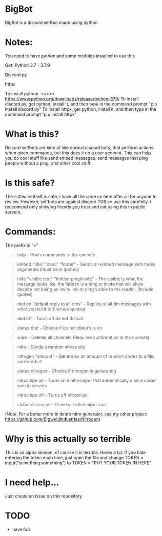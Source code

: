 # BigBot
BigBot is a discord selfbot made using python

# Notes:
You need to have python and some modules installed to use this

Get:
Python 3.7 - 3.7.9

Discord.py

httpx

To install python ->>>>> https://www.python.org/downloads/release/python-379/
To install discord.py, get python, install it, and then type in the command prompt "pip install discord.py"
To install httpx, get python, install it, and then type in the command prompt "pip install httpx"

# What is this?
Discord selfbots are kind of like normal discord bots, that
perform actions when given commands, but this does it on
a user account. This can help you do cool stuff like
send embed messages, send messages that ping people without
a ping, and other cool stuff.

# Is this safe?
The software itself is safe, I have all the code on here after all
for anyone to review. However, selfbots are against discord TOS so
use this carefully. I reccomend only showing friends you trust and 
not using this in public servers.


# Commands:

The prefix is ">"

>help - Prints commands to the console

>embed "title" "desc" "footer" - Sends an embed message with those arguments (must be in quotes)

>hide "visible text" "hidden ping/invite" - The visible is what the message looks like, the hidden is a ping or invite that will show despite not being an invite link or ping visible to the reader. (Include quotes)

>dnd on "default reply to all dms" - Replies to all dm messages with what you tell it to (Include quotes)

>dnd off - Turns off do not disturb

>status dnd - Checks if do not disturb is on

>wipe - Deletes all channels (Requires confirmation in the console)

>nitro - Sends a random nitro code

>nitrogen "amount" - Generates an amount of random codes to a file and sends it

>status nitrogen - Checks if nitrogen is generating

>nitrosnipe on - Turns on a nitrosniper that automatically claims codes sent in servers

>nitrosnipe off - Turns off nitrosnipe

>status nitrosnipe - Checks if nitrosnipe is on

(Note: For a better more in depth nitro generator, see my other project: https://github.com/BigweldIndustries/Nitrogen)

# Why is this actually so terrible
This is an alpha version, of course it is terrible. Heres a tip:
If you hate entering the token each time, just open the file and change 
TOKEN = input("something something")
to
TOKEN = "PUT YOUR TOKEN IN HERE"

# I need help...
Just create an issue on this repository

# TODO
- have fun
